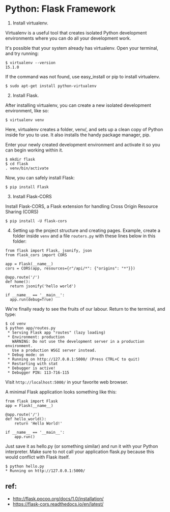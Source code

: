 # Python: Flask Framework

1. Install virtualenv.

Virtualenv is a useful tool that creates isolated Python development environments where you can do all your development work.

It's possible that your system already has virtualenv. Open your terminal, and try running:

```
$ virtualenv --version
15.1.0
```

If the command was not found, use easy_install or pip to install virtualenv.

`$ sudo apt-get install python-virtualenv`

2. Install Flask.

After installing virtualenv, you can create a new isolated development environment, like so:

`$ virtualenv venv`

Here, virtualenv creates a folder, venv/, and sets up a clean copy of Python inside for you to use. It also installs the handy package manager, pip.

Enter your newly created development environment and activate it so you can begin working within it.

```
$ mkdir flask
$ cd flask
. venv/bin/activate
```

Now, you can safely install Flask:

`$ pip install Flask`

3. Install Flask-CORS

Install Flask-CORS, a Flask extension for handling Cross Origin Resource Sharing (CORS)

```
$ pip install -U flask-cors
```

4. Setting up the project structure and creating pages. Example, create a folder inside `venv` and a file `routers.py` with these lines below in this folder:

```
from flask import Flask, jsonify, json
from flask_cors import CORS

app = Flask(__name__)
cors = CORS(app, resources={r"/api/*": {"origins": "*"}})

@app.route('/')
def home():
  return jsonify('hello world')

if __name__ == '__main__':
  app.run(debug=True)
```

We're finally ready to see the fruits of our labour. Return to the terminal, and type:

```
$ cd venv
$ python app/routes.py
 * Serving Flask app "routes" (lazy loading)
 * Environment: production
   WARNING: Do not use the development server in a production environment.
   Use a production WSGI server instead.
 * Debug mode: on
 * Running on http://127.0.0.1:5000/ (Press CTRL+C to quit)
 * Restarting with stat
 * Debugger is active!
 * Debugger PIN: 113-716-115
```

Visit `http://localhost:5000/` in your favorite web browser.

A minimal Flask application looks something like this:

```
from flask import Flask
app = Flask(__name__)

@app.route('/')
def hello_world():
    return 'Hello World!'

if __name__ == '__main__':
    app.run()
```

Just save it as hello.py (or something similar) and run it with your Python interpreter. Make sure to not call your application flask.py because this would conflict with Flask itself.

```
$ python hello.py
* Running on http://127.0.0.1:5000/
```

## ref:

* http://flask.pocoo.org/docs/1.0/installation/
* https://flask-cors.readthedocs.io/en/latest/
